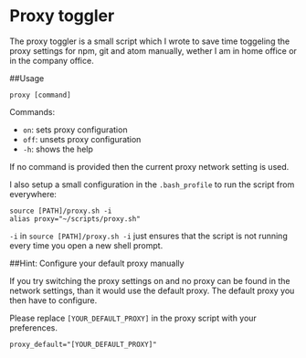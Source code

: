 # Proxy toggler

The proxy toggler is a small script which I wrote to save time toggeling the proxy settings 
for npm, git and atom manually, wether I am in home office or in the company office.


##Usage 

    proxy [command]

Commands:
- `on`: sets  proxy configuration
- `off`: unsets proxy configuration
- `-h`: shows the help

If no command is provided then the current proxy network setting is used.
 
I also setup a small configuration in the `.bash_profile` to run the script from everywhere:

    source [PATH]/proxy.sh -i
    alias proxy="~/scripts/proxy.sh"

`-i` in `source [PATH]/proxy.sh -i` just ensures that the script is not running every time you open a new shell prompt. 


##Hint: Configure your default proxy manually

If you try switching the proxy settings on and no proxy can be found in the network settings, than it would use 
the default proxy. The default proxy you then have to configure.

Please replace `[YOUR_DEFAULT_PROXY]` in the proxy script with your preferences.

    proxy_default="[YOUR_DEFAULT_PROXY]"
